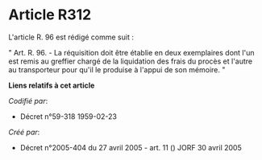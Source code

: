 # Article R312

L'article R. 96 est rédigé comme suit :

" Art. R. 96. - La réquisition doit être établie en deux exemplaires dont l'un est remis au greffier chargé de la liquidation
des frais du procès et l'autre au transporteur pour qu'il le produise à l'appui de son mémoire. "

**Liens relatifs à cet article**

_Codifié par_:

  - Décret n°59-318 1959-02-23

_Créé par_:

  - Décret n°2005-404 du 27 avril 2005 - art. 11 () JORF 30 avril 2005
